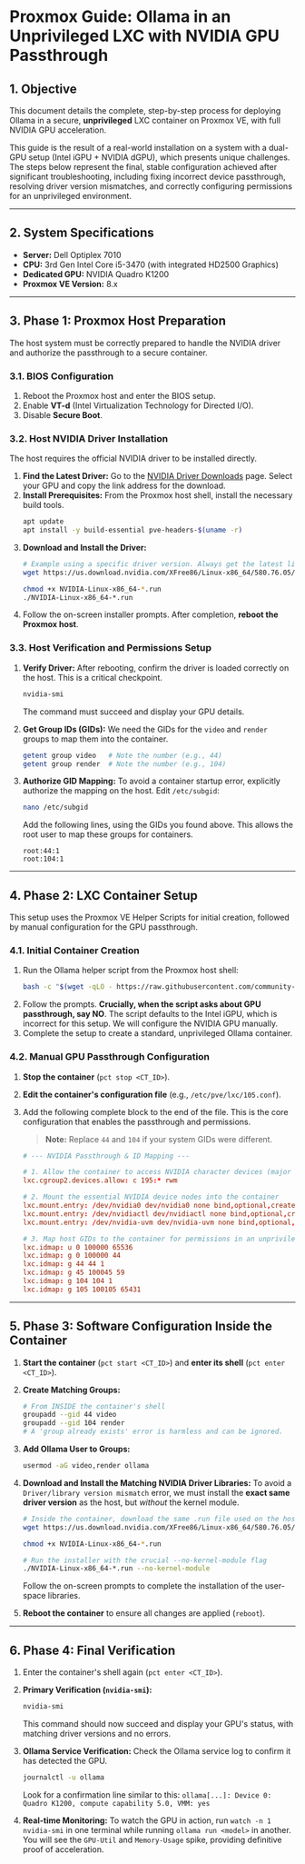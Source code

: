 # Proxmox Guide: Ollama in an Unprivileged LXC with NVIDIA GPU Passthrough

## 1. Objective

This document details the complete, step-by-step process for deploying Ollama in a secure, **unprivileged** LXC container on Proxmox VE, with full NVIDIA GPU acceleration.

This guide is the result of a real-world installation on a system with a dual-GPU setup (Intel iGPU + NVIDIA dGPU), which presents unique challenges. The steps below represent the final, stable configuration achieved after significant troubleshooting, including fixing incorrect device passthrough, resolving driver version mismatches, and correctly configuring permissions for an unprivileged environment.

---

## 2. System Specifications

*   **Server:** Dell Optiplex 7010
*   **CPU:** 3rd Gen Intel Core i5-3470 (with integrated HD2500 Graphics)
*   **Dedicated GPU:** NVIDIA Quadro K1200
*   **Proxmox VE Version:** 8.x

---

## 3. Phase 1: Proxmox Host Preparation

The host system must be correctly prepared to handle the NVIDIA driver and authorize the passthrough to a secure container.

### 3.1. BIOS Configuration

1.  Reboot the Proxmox host and enter the BIOS setup.
2.  Enable **VT-d** (Intel Virtualization Technology for Directed I/O).
3.  Disable **Secure Boot**.

### 3.2. Host NVIDIA Driver Installation

The host requires the official NVIDIA driver to be installed directly.

1.  **Find the Latest Driver:** Go to the [NVIDIA Driver Downloads](https://www.nvidia.com/Download/index.aspx) page. Select your GPU and copy the link address for the download.
2.  **Install Prerequisites:** From the Proxmox host shell, install the necessary build tools.
    ```bash
    apt update
    apt install -y build-essential pve-headers-$(uname -r)
    ```
3.  **Download and Install the Driver:**
    ```bash
    # Example using a specific driver version. Always get the latest link.
    wget https://us.download.nvidia.com/XFree86/Linux-x86_64/580.76.05/NVIDIA-Linux-x86_64-580.76.05.run
    
    chmod +x NVIDIA-Linux-x86_64-*.run
    ./NVIDIA-Linux-x86_64-*.run
    ```
4.  Follow the on-screen installer prompts. After completion, **reboot the Proxmox host**.

### 3.3. Host Verification and Permissions Setup

1.  **Verify Driver:** After rebooting, confirm the driver is loaded correctly on the host. This is a critical checkpoint.
    ```bash
    nvidia-smi
    ```
    The command must succeed and display your GPU details.

2.  **Get Group IDs (GIDs):** We need the GIDs for the `video` and `render` groups to map them into the container.
    ```bash
    getent group video   # Note the number (e.g., 44)
    getent group render  # Note the number (e.g., 104)
    ```

3.  **Authorize GID Mapping:** To avoid a container startup error, explicitly authorize the mapping on the host. Edit `/etc/subgid`:
    ```bash
    nano /etc/subgid
    ```
    Add the following lines, using the GIDs you found above. This allows the root user to map these groups for containers.
    ```
    root:44:1
    root:104:1
    ```

---

## 4. Phase 2: LXC Container Setup

This setup uses the Proxmox VE Helper Scripts for initial creation, followed by manual configuration for the GPU passthrough.

### 4.1. Initial Container Creation

1.  Run the Ollama helper script from the Proxmox host shell:
    ```bash
    bash -c "$(wget -qLO - https://raw.githubusercontent.com/community-scripts/ProxmoxVE/main/ct/ollama.sh)"
    ```
2.  Follow the prompts. **Crucially, when the script asks about GPU passthrough, say NO**. The script defaults to the Intel iGPU, which is incorrect for this setup. We will configure the NVIDIA GPU manually.
3.  Complete the setup to create a standard, unprivileged Ollama container.

### 4.2. Manual GPU Passthrough Configuration

1.  **Stop the container** (`pct stop <CT_ID>`).
2.  **Edit the container's configuration file** (e.g., `/etc/pve/lxc/105.conf`).
3.  Add the following complete block to the end of the file. This is the core configuration that enables the passthrough and permissions.

    > **Note:** Replace `44` and `104` if your system GIDs were different.

    ```conf
    # --- NVIDIA Passthrough & ID Mapping ---

    # 1. Allow the container to access NVIDIA character devices (major number 195)
    lxc.cgroup2.devices.allow: c 195:* rwm

    # 2. Mount the essential NVIDIA device nodes into the container
    lxc.mount.entry: /dev/nvidia0 dev/nvidia0 none bind,optional,create=file
    lxc.mount.entry: /dev/nvidiactl dev/nvidiactl none bind,optional,create=file
    lxc.mount.entry: /dev/nvidia-uvm dev/nvidia-uvm none bind,optional,create=file

    # 3. Map host GIDs to the container for permissions in an unprivileged environment
    lxc.idmap: u 0 100000 65536
    lxc.idmap: g 0 100000 44
    lxc.idmap: g 44 44 1
    lxc.idmap: g 45 100045 59
    lxc.idmap: g 104 104 1
    lxc.idmap: g 105 100105 65431
    ```

---

## 5. Phase 3: Software Configuration Inside the Container

1.  **Start the container** (`pct start <CT_ID>`) and **enter its shell** (`pct enter <CT_ID>`).

2.  **Create Matching Groups:**
    ```bash
    # From INSIDE the container's shell
    groupadd --gid 44 video
    groupadd --gid 104 render
    # A 'group already exists' error is harmless and can be ignored.
    ```

3.  **Add Ollama User to Groups:**
    ```bash
    usermod -aG video,render ollama
    ```

4.  **Download and Install the Matching NVIDIA Driver Libraries:**
    To avoid a `Driver/library version mismatch` error, we must install the **exact same driver version** as the host, but *without* the kernel module.

    ```bash
    # Inside the container, download the same .run file used on the host
    wget https://us.download.nvidia.com/XFree86/Linux-x86_64/580.76.05/NVIDIA-Linux-x86_64-580.76.05.run
    
    chmod +x NVIDIA-Linux-x86_64-*.run
    
    # Run the installer with the crucial --no-kernel-module flag
    ./NVIDIA-Linux-x86_64-*.run --no-kernel-module
    ```
    Follow the on-screen prompts to complete the installation of the user-space libraries.

5.  **Reboot the container** to ensure all changes are applied (`reboot`).

---

## 6. Phase 4: Final Verification

1.  Enter the container's shell again (`pct enter <CT_ID>`).
2.  **Primary Verification (`nvidia-smi`):**
    ```bash
    nvidia-smi
    ```
    This command should now succeed and display your GPU's status, with matching driver versions and no errors.

3.  **Ollama Service Verification:**
    Check the Ollama service log to confirm it has detected the GPU.
    ```bash
    journalctl -u ollama
    ```
    Look for a confirmation line similar to this:
    `ollama[...]: Device 0: Quadro K1200, compute capability 5.0, VMM: yes`

4.  **Real-time Monitoring:**
    To watch the GPU in action, run `watch -n 1 nvidia-smi` in one terminal while running `ollama run <model>` in another. You will see the `GPU-Util` and `Memory-Usage` spike, providing definitive proof of acceleration.
